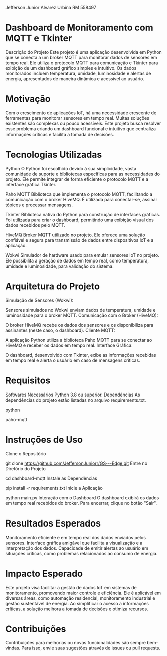  Jefferson Junior Alvarez Urbina RM 558497


# Dashboard de Monitoramento com MQTT e Tkinter
Descrição do Projeto
Este projeto é uma aplicação desenvolvida em Python que se conecta a um broker MQTT para monitorar dados de sensores em tempo real. Ele utiliza o protocolo MQTT para comunicação e Tkinter para exibição de um dashboard gráfico simples e intuitivo. Os dados monitorados incluem temperatura, umidade, luminosidade e alertas de energia, apresentados de maneira dinâmica e acessível ao usuário.

# Motivação
Com o crescimento de aplicações IoT, há uma necessidade crescente de ferramentas para monitorar sensores em tempo real. Muitas soluções existentes são complexas ou pouco acessíveis. Este projeto busca resolver esse problema criando um dashboard funcional e intuitivo que centraliza informações críticas e facilita a tomada de decisões.

# Tecnologias Utilizadas
Python
O Python foi escolhido devido à sua simplicidade, vasta comunidade de suporte e bibliotecas específicas para as necessidades do projeto. Ele permite integrar de forma eficiente o protocolo MQTT e a interface gráfica Tkinter.

Paho MQTT
Biblioteca que implementa o protocolo MQTT, facilitando a comunicação com o broker HiveMQ. É utilizada para conectar-se, assinar tópicos e processar mensagens.

Tkinter
Biblioteca nativa do Python para construção de interfaces gráficas. Foi utilizada para criar o dashboard, permitindo uma exibição visual dos dados recebidos pelo MQTT.

HiveMQ
Broker MQTT utilizado no projeto. Ele oferece uma solução confiável e segura para transmissão de dados entre dispositivos IoT e a aplicação.

Wokwi
Simulador de hardware usado para emular sensores IoT no projeto. Ele possibilita a geração de dados em tempo real, como temperatura, umidade e luminosidade, para validação do sistema.

# Arquitetura do Projeto
Simulação de Sensores (Wokwi):

Sensores simulados no Wokwi enviam dados de temperatura, umidade e luminosidade para o broker MQTT.
Comunicação com o Broker (HiveMQ):

O broker HiveMQ recebe os dados dos sensores e os disponibiliza para assinantes (neste caso, o dashboard).
Cliente MQTT:

A aplicação Python utiliza a biblioteca Paho MQTT para se conectar ao HiveMQ e receber os dados em tempo real.
Interface Gráfica:

O dashboard, desenvolvido com Tkinter, exibe as informações recebidas em tempo real e alerta o usuário em caso de mensagens críticas.

# Requisitos
Softwares Necessários
Python 3.8 ou superior.
Dependências
As dependências do projeto estão listadas no arquivo requirements.txt.

python

paho-mqtt

# Instruções de Uso
Clone o Repositório

git clone https://github.com/JeffersonJuniorr/GS---Edge.git
Entre no Diretório do Projeto

cd dashboard-mqtt
Instale as Dependências

pip install -r requirements.txt
Inicie a Aplicação

python main.py
Interação com o Dashboard
O dashboard exibirá os dados em tempo real recebidos do broker.
Para encerrar, clique no botão "Sair".

# Resultados Esperados
Monitoramento eficiente e em tempo real dos dados enviados pelos sensores.
Interface gráfica amigável que facilita a visualização e a interpretação dos dados.
Capacidade de emitir alertas ao usuário em situações críticas, como problemas relacionados ao consumo de energia.

# Impacto Esperado
Este projeto visa facilitar a gestão de dados IoT em sistemas de monitoramento, promovendo maior controle e eficiência. Ele é aplicável em diversas áreas, como automação residencial, monitoramento industrial e gestão sustentável de energia. Ao simplificar o acesso a informações críticas, a solução melhora a tomada de decisões e otimiza recursos.

# Contribuições
Contribuições para melhorias ou novas funcionalidades são sempre bem-vindas. Para isso, envie suas sugestões através de issues ou pull requests.

